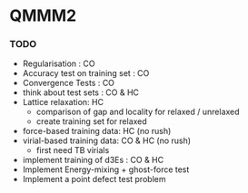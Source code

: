 # QMMM2

### TODO

- Regularisation : CO
- Accuracy test on training set : CO
- Convergence Tests : CO
- think about test sets : CO & HC
- Lattice relaxation: HC
   - comparison of gap and locality for relaxed / unrelaxed
   - create training set for relaxed
- force-based training data: HC (no rush)
- virial-based training data: CO & HC (no rush)
   - first need TB virials
- implement training of d3Es : CO & HC
- Implement Energy-mixing + ghost-force test
- Implement a point defect test problem
